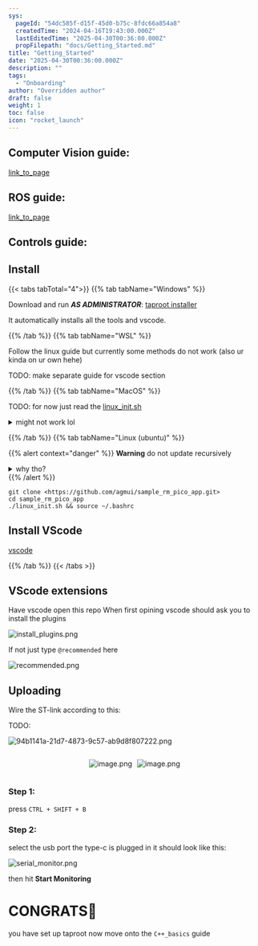 ```yaml
---
sys:
  pageId: "54dc585f-d15f-45d0-b75c-8fdc66a854a8"
  createdTime: "2024-04-16T19:43:00.000Z"
  lastEditedTime: "2025-04-30T00:36:00.000Z"
  propFilepath: "docs/Getting_Started.md"
title: "Getting_Started"
date: "2025-04-30T00:36:00.000Z"
description: ""
tags:
  - "Onboarding"
author: "Overridden author"
draft: false
weight: 1
toc: false
icon: "rocket_launch"
---
```


## Computer Vision guide:

[link_to_page](86d45bc0-388b-4d26-8848-44f255f73d0e)

## ROS guide:

[link_to_page](3c76c1de-ec8f-46d6-8b0a-294005edc2d5)

## Controls guide:

## Install

{{< tabs tabTotal="4">}}
{{% tab tabName="Windows" %}}

Download and run _**AS ADMINISTRATOR**_: [taproot installer](https://github.com/Thornbots/TeachingFreshies/releases/tag/1.0)

It automatically installs all the tools and vscode.

{{% /tab %}}
{{% tab tabName="WSL" %}}

Follow the linux guide but currently some methods do not work (also ur kinda on ur own hehe)

TODO: make separate guide for vscode section

{{% /tab %}}
{{% tab tabName="MacOS" %}}

TODO: for now just read the [linux_init.sh](https://github.com/agmui/sample_rm_pico_app/blob/main/linux_init.sh)

<details>
<summary>might not work lol</summary>

`brew install libusb pkg-config`

Next install: [vscode](https://code.visualstudio.com/Download)

</details>

{{% /tab %}}
{{% tab tabName="Linux (ubuntu)" %}}

{{% alert context="danger" %}}
**Warning** do not update recursively
<details>
<summary>why tho?</summary>
There are some submodules that may go on for a while (like tinyusb) and I highly
recommend you don't need to get them.
If you want to see what submodules I update just look in `linux_init.sh`
</details>
{{% /alert %}}

```shell
git clone <https://github.com/agmui/sample_rm_pico_app.git>
cd sample_rm_pico_app
./linux_init.sh && source ~/.bashrc
```

## Install VScode

[vscode](https://code.visualstudio.com/Download)

{{% /tab %}}
{{< /tabs >}}

## VScode extensions

Have vscode open this repo
When first opining vscode should ask you to install the plugins

![install_plugins.png](https://prod-files-secure.s3.us-west-2.amazonaws.com/d518164a-d88e-44d1-a4ee-3adb3bd8bce0/89bd30f0-1825-4e77-867b-0a41ce370880/install_plugins.png?X-Amz-Algorithm=AWS4-HMAC-SHA256&X-Amz-Content-Sha256=UNSIGNED-PAYLOAD&X-Amz-Credential=ASIAZI2LB466ZYCVD7ZG%2F20250516%2Fus-west-2%2Fs3%2Faws4_request&X-Amz-Date=20250516T100915Z&X-Amz-Expires=3600&X-Amz-Security-Token=IQoJb3JpZ2luX2VjEIn%2F%2F%2F%2F%2F%2F%2F%2F%2F%2FwEaCXVzLXdlc3QtMiJIMEYCIQCJidtg11wftdwlZn%2FyvF99vuQwE6%2BPRzZHx3mJgHgdIAIhAMKB1DVfuE5VS11Tsa0GI9MVOCi4mPnXuJ3uG6YikcQMKv8DCEIQABoMNjM3NDIzMTgzODA1Igz%2FFzfGVU3VNJ2o5PIq3AN%2FtrTo0bfebHpDRkTRA2DEWGvGM%2FMsJEaORnyVi2u%2FaIMCabRgjcwPqdmZx5DLZO6%2B2oMPIw3GFoUFWJ3eYIrF0MVocP%2F%2Fa2rrngvbt2VeuGH6lA5swfWoYA1XiB4%2FqSnUwlzG7lrAfH08sc%2FkfaGe5eBsihd%2FNwme7ecSL5xaYNTdk%2BET7LNsaFlI%2BHDYRn7tmd8gOnQg9rsVp8JFUX4K5w9Icg%2FlAxtSgKTayy4smsTKvtKQta3Bj3f8sSx91gTnxn7FXCHnDOOZQd7M1wVnwtcjwCTVHWCkR7beab94aXOWKtpdOtWQ1fj7jxtdOKvzwUa7uUHy%2F7s0Yu9hR2IJOwRMbZpuXICwfA2dxG939%2Bcq8XWIF%2BbyYCKNWEi1eGRUb4exuzNh4AbwJjUup2Zs5HyojuM51tauAqF6HmUp0P5e5EZcTGQohlx1iNcuGH8d5mxgNqyiJrXfhslqYeODE5KJn8QCVhr%2By5ThSWGBmJ2C92uDGl95OX7mgA3Hr4NaSTC7BxniRI8tZpPOzhyOm6XK030XhULbHE%2FvslofOBqcyvRe943DrxyZmBXewa%2BiygmVgjAwcU%2FWUk8SFKTwhcCNBFgtUi%2F3P9hJu2ABzVfGyquLEAkXTFyudTDm7ZvBBjqkAcsojWGxmOusp1i8tuNiiGTQBNWj907%2F%2F9K01Pg6R5RBTymBcn1cB2Z6VZ83KdqPT0%2BGgeJPsb%2By%2F45bT3fHSooqJk7xsvzWUwRwytw5O%2FauMgG1ec%2B4sV3zHFdJPh9kgdZDvmZR138cR%2BGP9yOmqOLr3DqI1WC9IhZLuNXA4w69DQuGBxPEAfQGw005R9T8OJZOOghQtpa8L%2BReXuPx7BsHwf3s&X-Amz-Signature=001a3842566b2322b6724a439ef6c080f3ee2b51740729889f9da660c6c3456e&X-Amz-SignedHeaders=host&x-id=GetObject)

If not just type `@recommended` here  

![recommended.png](https://prod-files-secure.s3.us-west-2.amazonaws.com/d518164a-d88e-44d1-a4ee-3adb3bd8bce0/61e661e9-5d85-4dfc-be0d-8d2097a5e793/recommended.png?X-Amz-Algorithm=AWS4-HMAC-SHA256&X-Amz-Content-Sha256=UNSIGNED-PAYLOAD&X-Amz-Credential=ASIAZI2LB466ZYCVD7ZG%2F20250516%2Fus-west-2%2Fs3%2Faws4_request&X-Amz-Date=20250516T100915Z&X-Amz-Expires=3600&X-Amz-Security-Token=IQoJb3JpZ2luX2VjEIn%2F%2F%2F%2F%2F%2F%2F%2F%2F%2FwEaCXVzLXdlc3QtMiJIMEYCIQCJidtg11wftdwlZn%2FyvF99vuQwE6%2BPRzZHx3mJgHgdIAIhAMKB1DVfuE5VS11Tsa0GI9MVOCi4mPnXuJ3uG6YikcQMKv8DCEIQABoMNjM3NDIzMTgzODA1Igz%2FFzfGVU3VNJ2o5PIq3AN%2FtrTo0bfebHpDRkTRA2DEWGvGM%2FMsJEaORnyVi2u%2FaIMCabRgjcwPqdmZx5DLZO6%2B2oMPIw3GFoUFWJ3eYIrF0MVocP%2F%2Fa2rrngvbt2VeuGH6lA5swfWoYA1XiB4%2FqSnUwlzG7lrAfH08sc%2FkfaGe5eBsihd%2FNwme7ecSL5xaYNTdk%2BET7LNsaFlI%2BHDYRn7tmd8gOnQg9rsVp8JFUX4K5w9Icg%2FlAxtSgKTayy4smsTKvtKQta3Bj3f8sSx91gTnxn7FXCHnDOOZQd7M1wVnwtcjwCTVHWCkR7beab94aXOWKtpdOtWQ1fj7jxtdOKvzwUa7uUHy%2F7s0Yu9hR2IJOwRMbZpuXICwfA2dxG939%2Bcq8XWIF%2BbyYCKNWEi1eGRUb4exuzNh4AbwJjUup2Zs5HyojuM51tauAqF6HmUp0P5e5EZcTGQohlx1iNcuGH8d5mxgNqyiJrXfhslqYeODE5KJn8QCVhr%2By5ThSWGBmJ2C92uDGl95OX7mgA3Hr4NaSTC7BxniRI8tZpPOzhyOm6XK030XhULbHE%2FvslofOBqcyvRe943DrxyZmBXewa%2BiygmVgjAwcU%2FWUk8SFKTwhcCNBFgtUi%2F3P9hJu2ABzVfGyquLEAkXTFyudTDm7ZvBBjqkAcsojWGxmOusp1i8tuNiiGTQBNWj907%2F%2F9K01Pg6R5RBTymBcn1cB2Z6VZ83KdqPT0%2BGgeJPsb%2By%2F45bT3fHSooqJk7xsvzWUwRwytw5O%2FauMgG1ec%2B4sV3zHFdJPh9kgdZDvmZR138cR%2BGP9yOmqOLr3DqI1WC9IhZLuNXA4w69DQuGBxPEAfQGw005R9T8OJZOOghQtpa8L%2BReXuPx7BsHwf3s&X-Amz-Signature=569da3f7a50943a644fd96e7f16c04d971ffd613fc240fffd56b600664f5ea2f&X-Amz-SignedHeaders=host&x-id=GetObject)

## Uploading

Wire the ST-link according to this:

TODO:

![94b1141a-21d7-4873-9c57-ab9d8f807222.png](https://prod-files-secure.s3.us-west-2.amazonaws.com/d518164a-d88e-44d1-a4ee-3adb3bd8bce0/e5fad17d-ab82-4300-9f4c-505ab4b1202c/94b1141a-21d7-4873-9c57-ab9d8f807222.png?X-Amz-Algorithm=AWS4-HMAC-SHA256&X-Amz-Content-Sha256=UNSIGNED-PAYLOAD&X-Amz-Credential=ASIAZI2LB466ZYCVD7ZG%2F20250516%2Fus-west-2%2Fs3%2Faws4_request&X-Amz-Date=20250516T100915Z&X-Amz-Expires=3600&X-Amz-Security-Token=IQoJb3JpZ2luX2VjEIn%2F%2F%2F%2F%2F%2F%2F%2F%2F%2FwEaCXVzLXdlc3QtMiJIMEYCIQCJidtg11wftdwlZn%2FyvF99vuQwE6%2BPRzZHx3mJgHgdIAIhAMKB1DVfuE5VS11Tsa0GI9MVOCi4mPnXuJ3uG6YikcQMKv8DCEIQABoMNjM3NDIzMTgzODA1Igz%2FFzfGVU3VNJ2o5PIq3AN%2FtrTo0bfebHpDRkTRA2DEWGvGM%2FMsJEaORnyVi2u%2FaIMCabRgjcwPqdmZx5DLZO6%2B2oMPIw3GFoUFWJ3eYIrF0MVocP%2F%2Fa2rrngvbt2VeuGH6lA5swfWoYA1XiB4%2FqSnUwlzG7lrAfH08sc%2FkfaGe5eBsihd%2FNwme7ecSL5xaYNTdk%2BET7LNsaFlI%2BHDYRn7tmd8gOnQg9rsVp8JFUX4K5w9Icg%2FlAxtSgKTayy4smsTKvtKQta3Bj3f8sSx91gTnxn7FXCHnDOOZQd7M1wVnwtcjwCTVHWCkR7beab94aXOWKtpdOtWQ1fj7jxtdOKvzwUa7uUHy%2F7s0Yu9hR2IJOwRMbZpuXICwfA2dxG939%2Bcq8XWIF%2BbyYCKNWEi1eGRUb4exuzNh4AbwJjUup2Zs5HyojuM51tauAqF6HmUp0P5e5EZcTGQohlx1iNcuGH8d5mxgNqyiJrXfhslqYeODE5KJn8QCVhr%2By5ThSWGBmJ2C92uDGl95OX7mgA3Hr4NaSTC7BxniRI8tZpPOzhyOm6XK030XhULbHE%2FvslofOBqcyvRe943DrxyZmBXewa%2BiygmVgjAwcU%2FWUk8SFKTwhcCNBFgtUi%2F3P9hJu2ABzVfGyquLEAkXTFyudTDm7ZvBBjqkAcsojWGxmOusp1i8tuNiiGTQBNWj907%2F%2F9K01Pg6R5RBTymBcn1cB2Z6VZ83KdqPT0%2BGgeJPsb%2By%2F45bT3fHSooqJk7xsvzWUwRwytw5O%2FauMgG1ec%2B4sV3zHFdJPh9kgdZDvmZR138cR%2BGP9yOmqOLr3DqI1WC9IhZLuNXA4w69DQuGBxPEAfQGw005R9T8OJZOOghQtpa8L%2BReXuPx7BsHwf3s&X-Amz-Signature=bfc097e0910b71669275766e0cfde1445787ee3ef0d2721d33f4786111ba57c7&X-Amz-SignedHeaders=host&x-id=GetObject)

<div style="display: flex;flex-direction: row; column-gap:10px; max-width: 630px;justify-content: center;">
<div>

![image.png](https://prod-files-secure.s3.us-west-2.amazonaws.com/d518164a-d88e-44d1-a4ee-3adb3bd8bce0/210ecb78-1116-4d7b-b9b7-2292f66fa2c2/image.png?X-Amz-Algorithm=AWS4-HMAC-SHA256&X-Amz-Content-Sha256=UNSIGNED-PAYLOAD&X-Amz-Credential=ASIAZI2LB4663OKC36UD%2F20250516%2Fus-west-2%2Fs3%2Faws4_request&X-Amz-Date=20250516T100919Z&X-Amz-Expires=3600&X-Amz-Security-Token=IQoJb3JpZ2luX2VjEIr%2F%2F%2F%2F%2F%2F%2F%2F%2F%2FwEaCXVzLXdlc3QtMiJIMEYCIQCaA0oQo8tvWStGkESBLX7JB9eyXXijw7X4gbnTa2MqAwIhAJ9k%2BditPZlqSElBRY92Z9ahfQC2tSuqx3YjZFxiykdeKv8DCEMQABoMNjM3NDIzMTgzODA1IgxvVdq%2BeDbRghUVUqIq3ANarGcju%2BK6eYe4n1O5lGj1TlP7S%2FEFY14Q3rlI%2Fcu5WnKjFSs0saUfQ64gVAHtm2ZOR%2BunqTSLalJ38%2BaXzFQ3xnqmBTPShE6RAvfnYsVQuAn32N0tKUy4JeDy8kxFIzMltLmrX0z0F%2BNTFC3zegNLTWXNirIvxh7R8q9DplWKAZGWmXkUwNevv%2FZvNmit7sw3YTuqkNF2SzPyM7x3t0q0ZgGZMsCiGqhyDEiXgWAJ5oCBx%2B7I59YVHy3NxQty%2FH2g3wnZVA9zJCJpG061y7xgk4U8ztE0Ltf%2F9%2FgiUwKDcqP6TfEyVDnGZlLxvyXgAIZ5dspUEwZSpCIHawpfbIdz812M%2FWHNi6OeyOu30gXv2tFTb25qdtNeut7QXnChfjiAU77tuff%2FA2OprG3cuDaYpW4r3lrrQNMa9Gky2dnRw1TC96pQ2xu20bFlMTPAkbN6m8iUR6KKulh4r%2BrXD1C1UzGB9pPfem02ZEVukH%2BH3gi0XnxWXf9gLcz8tsq6OJcwELT%2BFqm48DW3bmCXV95HyMN25UMteCVxDzhvVGL99zYBP%2BlQETOv7DvlNfbiPuD4L%2BqS7tEqtkqMifCjWLSHjT3NZnXLuhjvQzCYjVz1Wu1gB5ufHPiKLPh9ojDNi5zBBjqkAbjZprJHWnBIG%2FA3BxQfCKYJ6SFyAmzHrwL8WWBsmAo0cQEMHl5dCuN%2BWMdsZBQ%2ByrA%2Bc57N%2BnCxDmx3%2BTSvJQH38qLggXUNcIMwZbCvfiGHfat01BuM%2FoTE3s4ZhbEymw7wrbAhObfStAOZQt84mSjKV4dLxvcf%2F5Z%2BymKj8BTlj%2B9HBiREBKtCPaNPNBtI7etGG%2BsKbaE%2B%2FG1xiofJNhFeWdPu&X-Amz-Signature=9cacdeef08ccc9f145ce11e95e256fcd1ab6ece19f25deaa4dbbbdb2d281f2e7&X-Amz-SignedHeaders=host&x-id=GetObject)

</div>
<div>

![image.png](https://prod-files-secure.s3.us-west-2.amazonaws.com/d518164a-d88e-44d1-a4ee-3adb3bd8bce0/33a0fd0f-8ca6-4a86-8e09-26e95ded1fff/image.png?X-Amz-Algorithm=AWS4-HMAC-SHA256&X-Amz-Content-Sha256=UNSIGNED-PAYLOAD&X-Amz-Credential=ASIAZI2LB466565ZFOZF%2F20250516%2Fus-west-2%2Fs3%2Faws4_request&X-Amz-Date=20250516T100919Z&X-Amz-Expires=3600&X-Amz-Security-Token=IQoJb3JpZ2luX2VjEIn%2F%2F%2F%2F%2F%2F%2F%2F%2F%2FwEaCXVzLXdlc3QtMiJHMEUCIDTu5VJi3VeNUAkBjVn%2BCgmTyQRSLGVkLIlZCD6Nq7eWAiEApDaXQC9nYv1w0Ydp%2BdYINaVmMba19WTiKCA0R1ZwLEQq%2FwMIQhAAGgw2Mzc0MjMxODM4MDUiDKlTjJnVEEv4vmuU%2BCrcA4afjTtmNixP19QsP%2BFBXjPTA5A9wY1P%2ByCex9plAXcTBhEYBYw042SHA77lfRUxUCfFkJG4pziVLjEejuovO8BVBWLHXhDViHookSxd%2FSowb5zLHjvVAteVgbLB7KTOuboKBTlG2you4C84SmgOS7QgPT7y%2BMvWWzTHqVAz08EK6YqpoQeX3yFNa9Bc373ji%2FvwdVYtk%2B%2F%2BwE8sWJ6c6bJNec8RPemHSGzeSIF015p8gcHx8tGjyKvtlKm4CkGhJLfes2azSfVTcJLuEhhplB2Fd8F7MCUcWM29r4PIkgz%2BRF0XvJtlYL0U2zSqW1AyEZ%2FQE3dm8xftIpi%2FXP6g8T1SpN5QcFNlchhfC%2BK0qCWPQjE0XQh4lV8Et3TVKhiBDYqt4J5NdewsixmR%2BZkG54q8ItmHmPHf9BalKtlxY9dVU30CfomzzvzRY5XxfXvyhvMyT9gGXtLW8%2BmNlNDa1iva8JXB4pPobRmj65WVMiY%2FOme%2F%2FUpCsmguKqcCPc1RpX%2BE0GzNqpgwu9%2BAUKlpfmCG%2BJC0RsaaoXNb3wuin3VUYoNV3%2FwzheO14IMYseShGjNC5MLQtIKsUDcPwklFb%2FxkOkXeBDXGq%2Fgd0nLdUHzj4056v6Jv9VHW2ZT%2BMPDtm8EGOqUBYy9x2oK99dtnYuEDoMdVwCkLDV762u%2BG7BvJMH6r5wjk7SKhuyDUTV7S85aEDZsM%2FzpZstxkM0E5YrHvmfl74ugcGHdnhvHPHwph6QP7RbEn1t7Xbi3SqzZfiX0ttCuNeeAvV8djG1xruLmr32A%2BVBbEped4h7QXdad6ktfDikJj2WwI6OGudlbxNM4nGPw91Bof9uFX9ozo3R7zZC0qCq2PpnAE&X-Amz-Signature=ba5f96d2b50223abdae5068aead75c6952f612c43a0f289fb3529c5a9ad13aeb&X-Amz-SignedHeaders=host&x-id=GetObject)

</div>
</div>

### Step 1:

press `CTRL + SHIFT + B`

### Step 2:

select the usb port the type-c is plugged in it should look like this:

![serial_monitor.png](https://prod-files-secure.s3.us-west-2.amazonaws.com/d518164a-d88e-44d1-a4ee-3adb3bd8bce0/f03f4774-05d4-4393-b6a0-d5efb6d315ab/serial_monitor.png?X-Amz-Algorithm=AWS4-HMAC-SHA256&X-Amz-Content-Sha256=UNSIGNED-PAYLOAD&X-Amz-Credential=ASIAZI2LB466ZYCVD7ZG%2F20250516%2Fus-west-2%2Fs3%2Faws4_request&X-Amz-Date=20250516T100915Z&X-Amz-Expires=3600&X-Amz-Security-Token=IQoJb3JpZ2luX2VjEIn%2F%2F%2F%2F%2F%2F%2F%2F%2F%2FwEaCXVzLXdlc3QtMiJIMEYCIQCJidtg11wftdwlZn%2FyvF99vuQwE6%2BPRzZHx3mJgHgdIAIhAMKB1DVfuE5VS11Tsa0GI9MVOCi4mPnXuJ3uG6YikcQMKv8DCEIQABoMNjM3NDIzMTgzODA1Igz%2FFzfGVU3VNJ2o5PIq3AN%2FtrTo0bfebHpDRkTRA2DEWGvGM%2FMsJEaORnyVi2u%2FaIMCabRgjcwPqdmZx5DLZO6%2B2oMPIw3GFoUFWJ3eYIrF0MVocP%2F%2Fa2rrngvbt2VeuGH6lA5swfWoYA1XiB4%2FqSnUwlzG7lrAfH08sc%2FkfaGe5eBsihd%2FNwme7ecSL5xaYNTdk%2BET7LNsaFlI%2BHDYRn7tmd8gOnQg9rsVp8JFUX4K5w9Icg%2FlAxtSgKTayy4smsTKvtKQta3Bj3f8sSx91gTnxn7FXCHnDOOZQd7M1wVnwtcjwCTVHWCkR7beab94aXOWKtpdOtWQ1fj7jxtdOKvzwUa7uUHy%2F7s0Yu9hR2IJOwRMbZpuXICwfA2dxG939%2Bcq8XWIF%2BbyYCKNWEi1eGRUb4exuzNh4AbwJjUup2Zs5HyojuM51tauAqF6HmUp0P5e5EZcTGQohlx1iNcuGH8d5mxgNqyiJrXfhslqYeODE5KJn8QCVhr%2By5ThSWGBmJ2C92uDGl95OX7mgA3Hr4NaSTC7BxniRI8tZpPOzhyOm6XK030XhULbHE%2FvslofOBqcyvRe943DrxyZmBXewa%2BiygmVgjAwcU%2FWUk8SFKTwhcCNBFgtUi%2F3P9hJu2ABzVfGyquLEAkXTFyudTDm7ZvBBjqkAcsojWGxmOusp1i8tuNiiGTQBNWj907%2F%2F9K01Pg6R5RBTymBcn1cB2Z6VZ83KdqPT0%2BGgeJPsb%2By%2F45bT3fHSooqJk7xsvzWUwRwytw5O%2FauMgG1ec%2B4sV3zHFdJPh9kgdZDvmZR138cR%2BGP9yOmqOLr3DqI1WC9IhZLuNXA4w69DQuGBxPEAfQGw005R9T8OJZOOghQtpa8L%2BReXuPx7BsHwf3s&X-Amz-Signature=d1dc9621c65a4b630d7fe40694fcc78d539679cf6e3426e6b462d2bc2e1b2ed3&X-Amz-SignedHeaders=host&x-id=GetObject)

then hit **Start Monitoring**

# CONGRATS🎉

you have set up taproot now move onto the `C++_basics` guide
